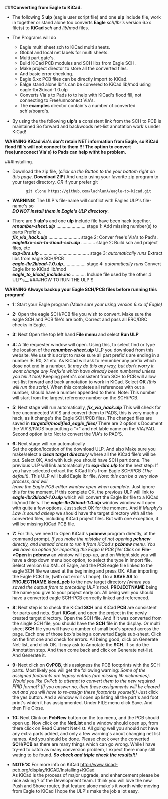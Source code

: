 ###**Converting from Eagle to KiCad.**


* The following 5 **ulp** (eagle user script file) and one **ulp** include file, work in together or stand alone too converts **Eagle**  *sch/lbr's* version 6.xx file(s) to **KiCad** *sch* and *lib/mod* files.  

* The Programs will do
	* Eagle multi sheet sch to KiCad  multi sheets.  
	* Global and local net labels for multi sheets.  
	* Multi part gate's.  
	* Build KiCad PCB modules and SCH libs from Eagle SCH.  
	* Make project director to store all the converted files.  
	* And basic error checking.  
	* Eagle 6.xx PCB files can be directly import to KiCad.  
	* Ealge stand alone lbr's can be convered to KiCad lib/mod using eagle-lbr2kicad-1.0.ulp  
	* Converts Via's to Pads to to help with KiCad's flood fill, not connecting to Free/unnconect Via's.  
    * The **examples** director contain's a number of converted sch's/board's.  

* By using the  the following **ulp's**  a consistent link from the SCH to PCB is maintained So forward and backwoods net-list annotation work's under KiCad!  

 **WARNING KiCad via's don't retain NET information from Eagle,  so KiCad flood fill's will not connect to them !!!**
 **The option to convert free(unnconect Via's) to Pads can help witht he problem.**  


###Installing.
* Download the zip file, (*click on the Button to the your bottom right on this page*. **Download ZIP**) And unzip using your favorite zip program to your target directory. *OR* if your prefer git

			git clone https://github.com/lachlanA/eagle-to-kicad.git  

* **WARNING:**  The ULP's file-name will conflict with Eagles ULP's file-name's so  
  ***DO NOT install them in Eagle's ULP directory***.  

* There are 5 **ulp's** and one **ulp** include file have been hack together.  
***renumber-sheet.ulp*** .......................   stage 1:  Add missing number(s) to parts Prefix's.  
***fix_via_hack.ulp*** .........................   stage 2:  Conver free's Via's to Pad's.  
***eagle6xx-sch-to-kicad-sch.ulp*** ...........    stage 2:  Build sch and project files, etc  
***exp-lbrs.ulp*** .......................................   stage 3: *automatically runs*  Extract libs from eagle SCH/PCB  
***eagle-lbr2kicad-1.0.ulp***..................  stage 4:  *automatically runs* Convert Eagle lbr to KiCad lib/mod  
***eagle_to_kicad_include.inc*** ...........  Include file used by the other 4 ULP's__ 
####HOW TO RUN THE ULP'S 
 
 **WARNING Always backup your Eagle SCH/PCB files before running this program!**  
 
* **1:** Start your Eagle program *(Make sure your using  version 6.xx of Eagle)*

* **2:** Open the eagle SCH/PCB  file you wish to convert. Make sure the eagle SCH and PCB file's are both, Correct and pass all ERC/DRC checks in Eagle.  

* **3:** Next Open  the top left hand  **File menu** and select  **Run ULP**  

* **4:** A file requester window will open.  Using this, to select find or type the location of the ***renumber-sheet.ulp*** ULP you download from this website. We use this script to make sure all part prefix's are ending in a number  IE:   R0,  X1   etc. As KiCad will ask to renumber any prefix which dose not end in a number. *(It may do this any way, but don't worry it wont change any Prefix's which have already been numbered unless you tell it too!)*  Keeping prefix's consistent from SCH to PCB will allow net-list forward and back annotation to work in KiCad. Select **OK** *(this will run the scrip)*.  When this completes all references with out a number, should have a number appended to them. Note: This number will start from the largest reference number on the SCH/PCB.

* **5:** Next stage will run automatically, ***fix_via_hack.ulp*** This will check for free unconnected VIA'S and convert them to PADS,  this is very much a hack, as it change's the Eagle SCH/PCB files.  The changed files are saved in ***targetdir/modified_eagle_files/***
There are 2 option's Document the VIA'S/PADS buy putting a ">" and net lable name on the VIA/PAD. Second option is to Not to convert the VIA's to PAD'S.

* **6:** Next stage will run automatically  
Set the option/location of the download ULP. And also Make sure you make/select a ***clean target directory*** where all the KiCad file's will be put. Select OK, And with luck you should have SCH part done.   The previous ULP will link automatically to ***exp-lbrs.ulp*** for the  next step: If you have selected extract the KiCad lib's from Eagle SCH/PCB *(The default).* This  ULP will build  Eagle lbr file,  *Note: this can be a very slow process,  and will  
leave the Eagle PCB editor window open when complete*. Just ignore this for the moment. If this complete OK, the previous ULP will link to ***eagle-lbr2kicad-1.0.ulp*** which will convert the Eagle lbr file to a KiCad lib/mod file's.  The ***eagle-lbr2kicad-1.0.ulp*** window window will open with quite a few options. Just select OK for the moment.  And if *Murphy's Law  is sound asleep* we should have the target directory with all the converted files, including KiCad project files. But with one exception, it will be missing KiCad PCB file.

* **7:** For this, we need to Open KiCad's **pcbnew** program directly,  at the command prompt.
 *If you make the mistake of not opening **pcbnew** directly, and instead chose to run it from KiCad's **pcbnew**  menu. You will have no option for importing the Eagle 6 PCB file!*  Click on **File->Open** in **pcbnew** an window will pop-up, and on Wright side you will have a drop down menu box option, to select the type in import file. Select version 6.x  XML  of Eagle, and the PCB eagle file linked to the eagle SCH file we used at the beginning and press OK. After importing the Eagle PCB file, (with out error's I hope). Do a **SAVE AS** to **PROJECTNAME.kicad_pcb** to the new target directory *(where you saved the output from to preceding ULP's too).* **PROJECTNAME** being the name you give to your project early on. All being well you should have a converted eagle SCH-PCB correctly linked and referenced.

* **8:** Next step is to check the KiCad **SCH** and KiCad **PCB** are consistent for parts and nets.
Start **KiCad**, and open the project in the newly created target directory. Open the SCH file. And if it was converted from the single SCH file, you should have the **SCH** file in the display. Or multi sheet **SCH** file you will have a number of small box's spread across the page. Each one of those box's being a converted Eagle sub-sheet. Click on the first one and check for errors. All being good, click on Generate Net-list, and click OK. It may ask to Annotate the **SCH**. If so do the Annotation step. And then come back and click on Generate net-list. And Generate it.

* **9:** Next click on **CvPCB**, this assigness the PCB footprints with the SCH parts. Most likely you will get the
following warning: *Some of the assigned footprints are legacy entries (are missing lib nicknames). Would you like CvPcb to attempt to convert them to the new required FPID format? (If you answer no, then these assignments will be cleared out and you will have to re-assign these footprints yourself.)* Just click the yes button. And a window will open up listing all the part's and foot print's which it has assignmented. Under FILE menu click Save. And then File Close.

* **10:** Next Clink on **PcbNew** button on the top menu, and the PCB should open up.
Now click on the **NetList** and a window should open up, from there click on Read Current Net-list. All going well you should not have any extra parts added, and only a few warning's about changing net list names.  And you should be done.  Please check over the converted **SCH/PCB** as there are many things which can go wrong.  While I have try-ed to catch as many conversion problem, I expect there many still wating to be found. ***So check and triple check the results!!!***

* **NOTE'S:**   For more info on KiCad  http://www.kicad-pcb.org/display/KICAD/Installing+KiCad  
As KiCad is the process of major upgrade,  and enhancement  please be nice asking ? of the Development team.  I think you  will love the new Push and Shove router, that feature alone make's it worth while moving from Eagle to KiCad I hope the ULP's  make the job a lot easy.




  

